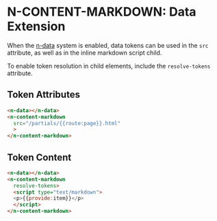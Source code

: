 # N-CONTENT-MARKDOWN: Data Extension

When the [n-data](/components/n-data) system is enabled, data tokens can be used in the `src` attribute, as well as in the inline markdown script child. 

To enable token resolution in child elements, include the `resolve-tokens` attribute.

## Token Attributes

```html
<n-data></n-data>
<n-content-markdown
  src="/partials/{{route:page}}.html"
  >
</n-content-markdown>
```


## Token Content

```html
<n-data></n-data>
<n-content-markdown
  resolve-tokens>
  <script type="text/markdown">
  <p>{{provide:item}}</p>
  </script>
</n-content-markdown>
```